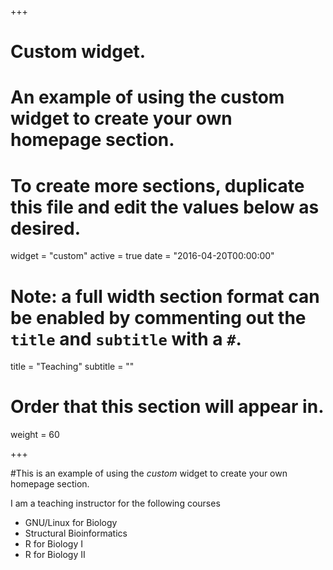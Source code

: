 +++
# Custom widget.
# An example of using the custom widget to create your own homepage section.
# To create more sections, duplicate this file and edit the values below as desired.
widget = "custom"
active = true
date = "2016-04-20T00:00:00"

# Note: a full width section format can be enabled by commenting out the `title` and `subtitle` with a `#`.
title = "Teaching"
subtitle = ""

# Order that this section will appear in.
weight = 60

+++

#This is an example of using the *custom* widget to create your own homepage section.

I am a teaching instructor for the following courses

- GNU/Linux for Biology
- Structural Bioinformatics
- R for Biology I
- R for Biology II
